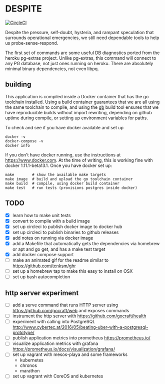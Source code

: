 # DESPITE
[![CircleCI](https://circleci.com/gh/kindlyops/despite.svg?style=svg)](https://circleci.com/gh/kindlyops/despite)

Despite the pressure, self-doubt, hysteria, and rampant speculation that surrounds operational emergencies, we still need dependable tools to help us probe-sense-respond.

The first set of commands are some useful DB diagnostics ported from the
heroku pg-extras project. Unlike pg-extras, this command will connect to any
PG database, not just ones running on heroku. There are absolutely minimal
binary dependencies, not even libpq.

## building

This application is compiled inside a Docker container that has the go
toolchain installed. Using a build container guarantees that we are all using
the same toolchain to compile, and using the [gb](https://getgb.io/) build tool
ensures that we have reproducible builds without import rewriting, depending
on github uptime during compile, or setting up environment variables for paths.

To check and see if you have docker available and set up

    docker -v
    docker-compose -v
    docker info

If you don't have docker running, use the instructions at https://www.docker.com.
At the time of writing, this is working fine with docker 1.11.1-beta13.1.
Once you have docker set up:

    make        # show the available make targets
    make image  # build and upload the go toolchain container
    make build  # compile, using docker build container
    make test   # run tests (provisions postgres inside docker)

## TODO

* [x] learn how to make unit tests
* [x] convert to compile with a build image
* [x] set up circleci to publish docker image to docker hub
* [x] set up circleci to publish binaries to github releases
* [x] add notes on running via docker image
* [x] add a Makefile that automatically gets the dependencies
      via homebrew or apt and go get, and has a make test target
* [x] add docker compose support
* [ ] make an animated gif for the readme similar to https://github.com/tcnksm/ghr
* [ ] set up a homebrew tap to make this easy to install on OSX
* [ ] set up bash autocompletion

## http server experiment

* [ ] add a serve command that runs HTTP server using
      https://github.com/gocraft/web and exposes commands
* [ ] instrument the http server with https://github.com/gocraft/health
* [ ] experiment with calling into PostgreSQL
      http://www.cybertec.at/2016/05/beating-uber-with-a-postgresql-prototype/
* [ ] publish application metrics into prometheus
      https://prometheus.io/
* [ ] visualize application metrics with grafana
      https://prometheus.io/docs/visualization/grafana/
* [ ] set up vagrant with mesos-playa and some frameworks
  * kubernetes
  * chronos
  * marathon
* [ ] set up vagrant with CoreOS and kubernetes
